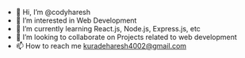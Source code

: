 - 👋 Hi, I’m @codyharesh
- 👀 I’m interested in Web Development
- 🌱 I’m currently learning React.js, Node.js, Express.js, etc
- 💞️ I’m looking to collaborate on Projects related to web development
- 📫 How to reach me kuradeharesh4002@gmail.com

<!---
codyharesh/codyharesh is a ✨ special ✨ repository because its `README.md` (this file) appears on your GitHub profile.
You can click the Preview link to take a look at your changes.
--->

